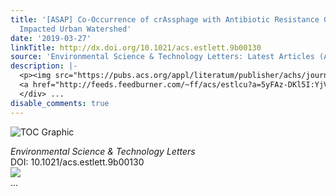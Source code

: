 ```yaml
---
title: '[ASAP] Co-Occurrence of crAssphage with Antibiotic Resistance Genes in an
  Impacted Urban Watershed'
date: '2019-03-27'
linkTitle: http://dx.doi.org/10.1021/acs.estlett.9b00130
source: 'Environmental Science & Technology Letters: Latest Articles (ACS Publications)'
description: |-
  <p><img src="https://pubs.acs.org/appl/literatum/publisher/achs/journals/content/estlcu/0/estlcu.ahead-of-print/acs.estlett.9b00130/20190326/images/medium/ez-2019-00130t_0004.gif" alt="TOC Graphic"/></p><div><cite>Environmental Science & Technology Letters</cite></div><div>DOI: 10.1021/acs.estlett.9b00130</div><div class="feedflare">
  <a href="http://feeds.feedburner.com/~ff/acs/estlcu?a=5yFAz-DKl5I:YjVHU0Min_M:yIl2AUoC8zA"><img src="http://feeds.feedburner.com/~ff/acs/estlcu?d=yIl2AUoC8zA" border="0"></img></a>
  </div> ...
disable_comments: true
---
```

<p><img src="https://pubs.acs.org/appl/literatum/publisher/achs/journals/content/estlcu/0/estlcu.ahead-of-print/acs.estlett.9b00130/20190326/images/medium/ez-2019-00130t_0004.gif" alt="TOC Graphic"/></p><div><cite>Environmental Science & Technology Letters</cite></div><div>DOI: 10.1021/acs.estlett.9b00130</div><div class="feedflare">
<a href="http://feeds.feedburner.com/~ff/acs/estlcu?a=5yFAz-DKl5I:YjVHU0Min_M:yIl2AUoC8zA"><img src="http://feeds.feedburner.com/~ff/acs/estlcu?d=yIl2AUoC8zA" border="0"></img></a>
</div> ...